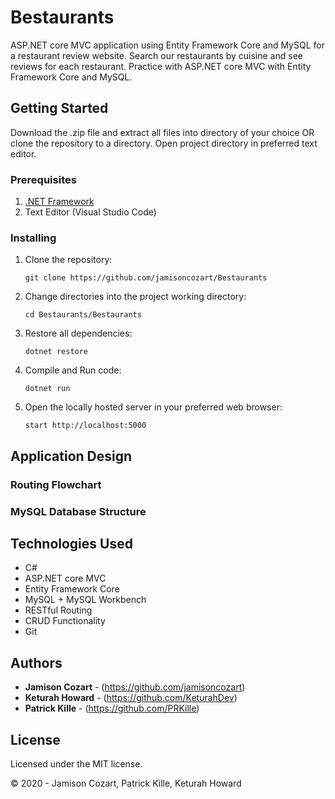 # Bestaurants

ASP.NET core MVC application using Entity Framework Core and MySQL for a restaurant review website. Search our restaurants by cuisine and see reviews for each restaurant. Practice with ASP.NET core MVC with Entity Framework Core and MySQL.

## Getting Started

Download the .zip file and extract all files into directory of your choice OR clone the repository to a directory. Open project directory in preferred text editor.

### Prerequisites

1. [.NET Framework](https://dotnet.microsoft.com/download/thank-you/dotnet-sdk-2.2.106-macos-x64-installer) 
2. Text Editor (Visual Studio Code)

### Installing

1. Clone the repository:
    ```
    git clone https://github.com/jamisoncozart/Bestaurants
    ```
2. Change directories into the project working directory:
    ```
    cd Bestaurants/Bestaurants
    ```
3. Restore all dependencies:
    ```
    dotnet restore
    ```
4. Compile and Run code:
    ```
    dotnet run
    ```
5. Open the locally hosted server in your preferred web browser:
    ```
    start http://localhost:5000
    ```

## Application Design

### Routing Flowchart



### MySQL Database Structure



## Technologies Used

* C#
* ASP.NET core MVC
* Entity Framework Core
* MySQL + MySQL Workbench
* RESTful Routing
* CRUD Functionality
* Git

## Authors

* **Jamison Cozart** - (https://github.com/jamisoncozart)
* **Keturah Howard** - (https://github.com/KeturahDev)
* **Patrick Kille** - (https://github.com/PRKille)

## License

Licensed under the MIT license.

&copy; 2020 - Jamison Cozart, Patrick Kille, Keturah Howard